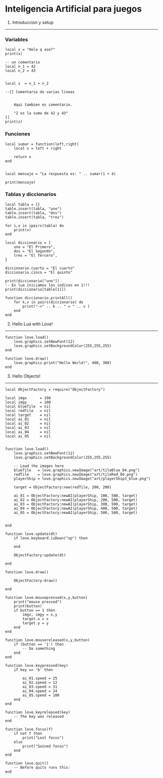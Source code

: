 Inteligencia Artificial para juegos
===================================

1. Introduccion y setup
------------------------

### Variables

	local x = "Hola q ase?"
	print(x)

	-- un comentario
	local n_1 = 42
	local n_2 = 43


	local z  = n_1 + n_2

	--[[ Comentario de varias lineas
		

		Aqui tambien es comentario.

		"Z es la suma de 42 y 43"
	]]
	print(z)


### Funciones

	local sumar = function(left,right)
		local x = left + right

		return x
	end


	local mensaje = "La respuesta es: " .. sumar(1 + 4)

	print(mensaje)

### Tablas y diccionarios

	local tabla = {}
	table.insert(tabla, "uno")
	table.insert(tabla, "dos")
	table.insert(tabla, "tres")

	for i,v in ipairs(tabla) do
		print(v)
	end

	local diccionario = {
		uno = "El Primero",
		dos = "El Segundo",
		tres = "El Tercero",
	}

	diccionario.cuarto = "El cuarto"
	diccionario.cinco = "El quinto"

	print(diccionario["uno"])
	-- En lua iniciamos los indices en 1!!!
	print(diccionario[table[1]])

	function diccionario.printAll()
		for k,v in pairs(diccionario) do
			print("->" .. k .. " = " .. v )
		end
	end




2. Hello Lua with Love!
------------------------

	function love.load()
		love.graphics.setNewFont(12)
		love.graphics.setBackgroundColor(255,255,255)
	end

	function love.draw()
		love.graphics.print("Hello World!", 400, 300)
	end

3. Hello Objects!
-----------------


	local ObjectFactory = require("ObjectFactory")

	local imgx 		= 100
	local imgy 		= 100
	local blueTile 	= nil
	local redTile  	= nil
	local target 	= nil
	local ai_01 	= nil
	local ai_02 	= nil
	local ai_03 	= nil
	local ai_04 	= nil
	local ai_05 	= nil


	function love.load()
		love.graphics.setNewFont(12)
		love.graphics.setBackgroundColor(255,255,255)

		-- Load the images here
		blueTile   = love.graphics.newImage("art/tileBlue_04.png")
		redTile    = love.graphics.newImage("art/tileRed_04.png")
		playerShip = love.graphics.newImage("art/playerShip3_blue.png")

		target = ObjectFactory:new(redTile, 200, 200)

		ai_01 = ObjectFactory:newAI(playerShip, 100, 500, target)
		ai_02 = ObjectFactory:newAI(playerShip, 200, 500, target)
		ai_03 = ObjectFactory:newAI(playerShip, 300, 500, target)
		ai_04 = ObjectFactory:newAI(playerShip, 400, 500, target)
		ai_05 = ObjectFactory:newAI(playerShip, 500, 500, target)
		

	end

	function love.update(dt)
		if love.keyboard.isDown("up") then
			
		end

		ObjectFactory:update(dt)

	end

	function love.draw()
		
		ObjectFactory:draw()
		
	end

	function love.mousepressed(x,y,button)
		print("mouse pressed")
		print(button)
		if button == 1 then
			imgx, imgy = x,y
			target.x = x
			target.y = y
		end
	end

	function love.mousereleased(x,y,button)
		if (button == '1') then
			-- Do something
		end
	end

	function love.keypressed(key)
		if key == 'b' then
			
			ai_01.speed = 25
			ai_02.speed = 12
			ai_03.speed = 31
			ai_04.speed = 24
			ai_05.speed = 100
		end
	end

	function love.keyreleased(key)
		-- The key was released
	end

	function love.focus(f)
		if not f then
			print("Lost focus")
		else
			print("Gained focus")
		end
	end

	function love.quit()
		-- Before quits runs this:
	end







